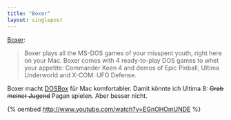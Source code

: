```yaml
---
title: "Boxer"
layout: singlepost
---
```


[Boxer](http://boxerapp.com/):

> Boxer plays all the MS-DOS games of your misspent youth, right here on your Mac. Boxer comes with 4 ready-to-play DOS games to whet your appetite: Commander Keen 4 and demos of Epic Pinball, Ultima Underworld and X-COM: UFO Defense.

Boxer macht [DOSBox](http://www.dosbox.com/) für Mac komfortabler. Damit könnte ich Ultima 8: <strike>Grab meiner Jugend</strike> Pagan spielen. Aber besser nicht.

{% oembed http://www.youtube.com/watch?v=EGnOHOmUNDE %}